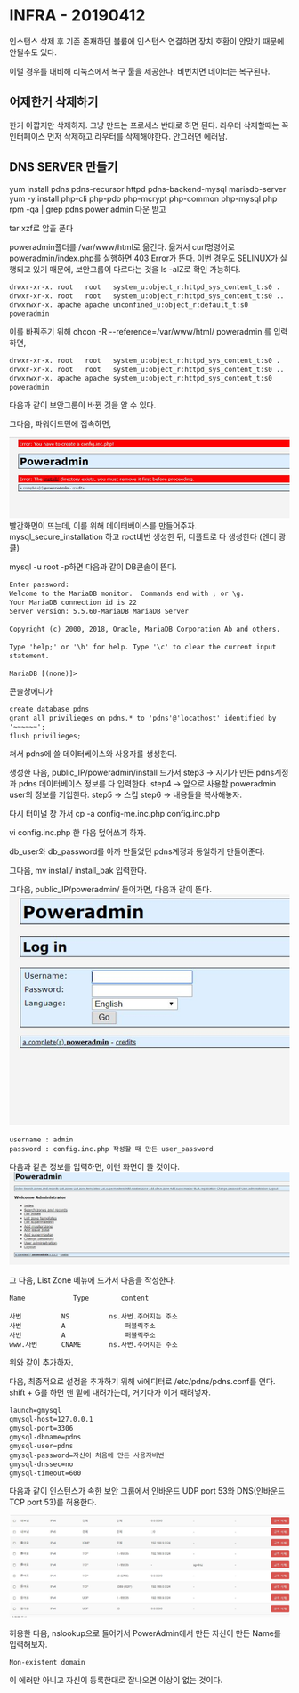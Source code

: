 # INFRA - 20190412

인스턴스 삭제 후 기존 존재하던 볼륨에 인스턴스 연결하면 장치 호환이 안맞기 때문에 안될수도 있다.

이럴 경우를 대비해 리눅스에서 복구 툴을 제공한다. 비번치면 데이터는 복구된다. 


어제한거 삭제하기
-------------------
한거 아깝지만 삭제하자. 그냥 만드는 프로세스 반대로 하면 된다.
라우터 삭제할때는 꼭 인터페이스 먼저 삭제하고 라우터를 삭제해야한다. 안그러면 에러남.




DNS SERVER 만들기 
-------------------

yum install pdns pdns-recursor httpd pdns-backend-mysql mariadb-server
yum -y install php-cli php-pdo php-mcrypt php-common php-mysql php
 rpm -qa | grep pdns
power admin 다운 받고

tar xzf로 압출 푼다

poweradmin폴더를 /var/www/html로 옮긴다.
옮겨서 curl명령어로 poweradmin/index.php를 실행하면 403 Error가 뜬다.
이번 경우도 SELINUX가 실행되고 있기 때문에, 보안그룹이 다르다는 것을 ls -alZ로 확인 가능하다.

	drwxr-xr-x. root   root   system_u:object_r:httpd_sys_content_t:s0 .
	drwxr-xr-x. root   root   system_u:object_r:httpd_sys_content_t:s0 ..
	drwxrwxr-x. apache apache unconfined_u:object_r:default_t:s0 poweradmin

이를 바꿔주기 위해 chcon -R --reference=/var/www/html/ poweradmin 를 입력하면,

	drwxr-xr-x. root   root   system_u:object_r:httpd_sys_content_t:s0 .
	drwxr-xr-x. root   root   system_u:object_r:httpd_sys_content_t:s0 ..
	drwxrwxr-x. apache apache system_u:object_r:httpd_sys_content_t:s0 poweradmin

다음과 같이 보안그룹이 바뀐 것을 알 수 있다.

그다음, 파워어드민에 접속하면, 	

![1](./../../img/Infra/1.JPG)
빨간화면이 뜨는데, 이를 위해 데이터베이스를 만들어주자.
mysql_secure_installation
하고 root비번 생성한 뒤, 디폴트로 다 생성한다 (엔터 광클)

mysql -u root -p하면 다음과 같이 DB콘솔이 뜬다.

	Enter password:
	Welcome to the MariaDB monitor.  Commands end with ; or \g.
	Your MariaDB connection id is 22
	Server version: 5.5.60-MariaDB MariaDB Server

	Copyright (c) 2000, 2018, Oracle, MariaDB Corporation Ab and others.

	Type 'help;' or '\h' for help. Type '\c' to clear the current input statement.

	MariaDB [(none)]>

콘솔창에다가 

	create database pdns
	grant all privilieges on pdns.* to 'pdns'@'locathost' identified by '~~~~~~';
	flush privilieges;


쳐서 pdns에 쓸 데이터베이스와 사용자를 생성한다.

생성한 다음, public_IP/poweradmin/install 드가서
step3 -> 자기가 만든 pdns계정과 pdns 데이터베이스 정보를 다 입력한다. 
step4 -> 앞으로 사용할 poweradmin user의 정보를 기입한다.
step5 -> 스킵
step6 -> 내용들을 복사해놓자.

다시 터미널 창 가서 
cp -a config-me.inc.php  config.inc.php

vi config.inc.php
한 다음 덮어쓰기 하자.

db_user와 db_password를 아까 만들었던 pdns계정과 동일하게 만들어준다.

그다음,  mv install/ install_bak 입력한다.

그다음,  public_IP/poweradmin/    들어가면,  다음과 같이 뜬다.
![2](./../../img/Infra/2.JPG)

	username : admin
	password : config.inc.php 작성할 때 만든 user_password

다음과 같은 정보를 입력하면, 이런 화면이 뜰 것이다.
![3](./../../img/Infra/3.JPG)

그 다음, List Zone 메뉴에 드가서 다음을 작성한다.
	
	Name			Type		content

	사번			NS			ns.사번.주어지는 주소
	사번			A				퍼블릭주소
	사번			A				퍼블릭주소
	www.사번		CNAME		ns.사번.주어지는 주소
위와 같이 추가하자.

다음, 최종적으로 설정을 추가하기 위해 vi에디터로 /etc/pdns/pdns.conf를 연다.
shift + G를 하면 맨 밑에 내려가는데, 거기다가 이거 때려넣자.

	launch=gmysql
	gmysql-host=127.0.0.1
	gmysql-port=3306
	gmysql-dbname=pdns
	gmysql-user=pdns
	gmysql-password=자신이 처음에 만든 사용자비번
	gmysql-dnssec=no
	gmysql-timeout=600

다음과 같이 인스턴스가 속한 보안 그룹에서 인바운드 UDP port 53와 DNS(인바운드 TCP port 53)를  허용한다.

![4](./../../img/Infra/4.JPG)


허용한 다음, nslookup으로 들어가서 PowerAdmin에서 만든 자신이 만든 Name를 입력해보자. 

	Non-existent domain

이 에러만 아니고 자신이 등록한대로 잘나오면 이상이 없는 것이다.
